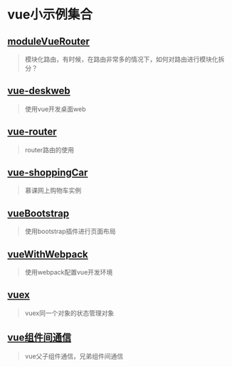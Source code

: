 # vue小示例集合

## [moduleVueRouter](https://github.com/shenshuai89/vue2/tree/master/moduleVueRouter)
> 模块化路由，有时候，在路由非常多的情况下，如何对路由进行模块化拆分？

## [vue-deskweb](https://github.com/shenshuai89/vue2/tree/master/vue-deskweb)
> 使用vue开发桌面web

## [vue-router](https://github.com/shenshuai89/vue2/tree/master/vue-router)
> router路由的使用

## [vue-shoppingCar](https://github.com/shenshuai89/vue2/tree/master/vue-shoppingCar)
> 慕课网上购物车实例

## [vueBootstrap](https://github.com/shenshuai89/vue2/tree/master/vueBootstrap)
> 使用bootstrap插件进行页面布局

## [vueWithWebpack](https://github.com/shenshuai89/vue2/tree/master/vueWithWebpack)
> 使用webpack配置vue开发环境

## [vuex](https://github.com/shenshuai89/vue2/tree/master/vuex)
> vuex同一个对象的状态管理对象

## [vue组件间通信](https://github.com/shenshuai89/vue2/tree/master/vue%E7%BB%84%E4%BB%B6%E9%97%B4%E9%80%9A%E4%BF%A1)
> vue父子组件通信，兄弟组件间通信

